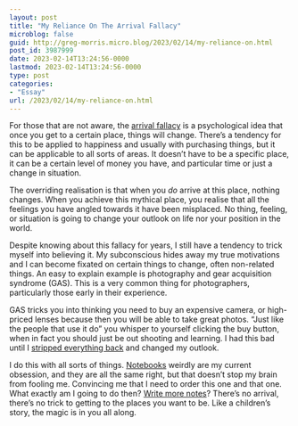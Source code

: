 ```yaml
---
layout: post
title: "My Reliance On The Arrival Fallacy"
microblog: false
guid: http://greg-morris.micro.blog/2023/02/14/my-reliance-on.html
post_id: 3987999
date: 2023-02-14T13:24:56-0000
lastmod: 2023-02-14T13:24:56-0000
type: post
categories:
- "Essay"
url: /2023/02/14/my-reliance-on.html
---
```

For those that are not aware, the [arrival fallacy](https://gretchenrubin.com/2009/03/happiness-myth-no-8-youll-be-happy-as-soon-as-you/) is a psychological idea that once you get to a certain place, things will change. There’s a tendency for this to be applied to happiness and usually with purchasing things, but it can be applicable to all sorts of areas. It doesn’t have to be a specific place, it can be a certain level of money you have, and particular time or just a change in situation. 

The overriding realisation is that when you *do* arrive at this place, nothing changes. When you achieve this mythical place, you realise that all the feelings you have angled towards it have been misplaced. No thing, feeling, or situation is going to change your outlook on life nor your position in the world.

Despite knowing about this fallacy for years, I still have a tendency to trick myself into believing it. My subconscious hides away my true motivations and I can become fixated on certain things to change, often non-related things. An easy to explain example is photography and gear acquisition syndrome (GAS). This is a very common thing for photographers, particularly those early in their experience.

GAS tricks you into thinking you need to buy an expensive camera, or high-priced lenses because then you will be able to take great photos. “Just like the people that use it do” you whisper to yourself clicking the buy button, when in fact you should just be out shooting and learning. I had this bad until I [stripped everything back](/2022/06/01/keep-it-simple.html) and changed my outlook.

I do this with all sorts of things. [Notebooks](/2023/02/12/a-new-notebook.html) weirdly are my current obsession, and they are all the same right, but that doesn’t stop my brain from fooling me. Convincing me that I need to order this one and that one. What exactly am I going to do then? [Write more notes](/2023/02/11/do-i-even.html)? There’s no arrival, there’s no trick to getting to the places you want to be. Like a children’s story, the magic is in you all along.
